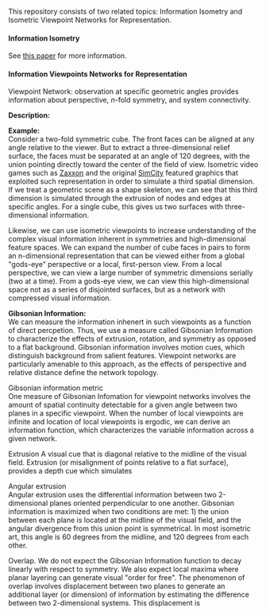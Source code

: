 This repository consists of two related topics: Information Isometry and Isometric Viewpoint Networks for Representation.

#### Information Isometry

See [this paper](https://www.biorxiv.org/content/10.1101/062539v2) for more information.

#### Information Viewpoints Networks for Representation

Viewpoint Network: observation at specific geometric angles provides information about perspective, _n_-fold symmetry, and system connectivity.

__Description:__ 


__Example:__  
Consider a two-fold symmetric cube. The front faces can be aligned at any angle relative to the viewer. But to extract a three-dimensional relief surface, the faces must be separated at an angle of 120 degrees, with the union pointing directly toward the center of the field of view. Isometric video games such as [Zaxxon](https://en.wikipedia.org/wiki/Zaxxon) and the original [SimCity](https://en.wikipedia.org/wiki/SimCity) featured graphics that exploited such representation in order to simulate a third spatial dimension. If we treat a geometric scene as a shape skeleton, we can see that this third dimension is simulated through the extrusion of nodes and edges at specific angles. For a single cube, this gives us two surfaces with three-dimensional information. 

Likewise, we can use isometric viewpoints to increase understanding of the complex visual information inherent in symmetries and high-dimensional feature spaces. We can expand the number of cube faces in pairs to form an n-dimensional representation that can be viewed either from a global "gods-eye" perspective or a local, first-person view. From a local perspective, we can view a large number of symmetric dimensions serially (two at a time). From a gods-eye view, we can view this high-dimensional space not as a series of disjointed surfaces, but as a network with compressed visual information.

__Gibsonian Information:__  
We can measure the information inhenert in such viewpoints as a function of direct percpetion. Thus, we use a measure called Gibsonian Information to characterize the effects of extrusion, rotation, and symmetry as opposed to a flat background. Gibsonian information involves motion cues, which distinguish background from salient features. Viewpoint networks are particularly amenable to this approach, as the effects of perspective and relative distance define the network topology.

Gibsonian information metric  
One measure of Gibsonian Infomation for viewpoint networks involves the amount of spatial continuity detectable for a given angle between two planes in a specific viewpoint. When the number of local viewpoints are infinite and location of local viewpoints is ergodic, we can derive an information function, which characterizes the variable information across a given network.

Extrusion
A visual cue that is diagonal relative to the midline of the visual field. Extrusion (or misalignment of points relative to a flat surface), provides a depth cue which simulates 

Angular extrusion  
Angular extrusion uses the differential information between two 2-dimensional planes oriented perpendicular to one another. Gibsonian information is maximized when two conditions are met: 1) the union between each plane is located at the midline of the visual field, and the angular divergence from this union point is symmetrical. In most isometric art, this angle is 60 degrees from the midline, and 120 degrees from each other.

Overlap. We do not expect the Gibsonian Information function to decay linearly with respect to symmetry. We also expect local maxima where planar layering can generate visual "order for free". The phenomenon of overlap involves displacement between two planes to generate an additional layer (or dimension) of information by estimating the difference between two 2-dimensional systems. This displacement is 

